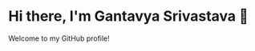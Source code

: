 
#   Hi there, I'm Gantavya Srivastava 👋

Welcome to my GitHub profile!
<!-- I am an **ECE Engineer** (Electronics and Communication Engineering)

**gantavya02/gantavya02** is a ✨ _special_ ✨ repository because its `README.md` (this file) appears on your GitHub profile.

Here are some ideas to get you started:

- 🔭 I’m currently working on Traffic light controller using AI
- 🌱 I’m currently learning Embedded systems, IoT, and advanced microcontrollers
- 👯 I’m looking to collaborate on: Open source electronics and automation projects  
- 👯 I’m looking to collaborate on .
- 🤔 I’m looking for help with ...
- 💬 Ask me about ...
- 📫 How to reach me: ...
- 😄 Pronouns: ...
- ⚡ Fun fact: ...
-->
